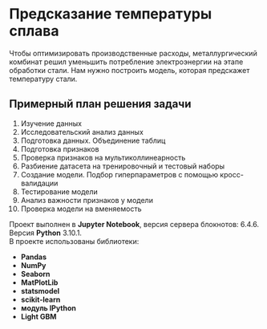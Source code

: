 # Предсказание температуры сплава  
Чтобы оптимизировать производственные расходы, металлургический комбинат решил уменьшить потребление электроэнергии на этапе обработки стали. Нам нужно построить модель, которая предскажет температуру стали.

## Примерный план решения задачи

1. Изучение данных
2. Исследовательский анализ данных
3. Подготовка данных. Объединение таблиц
4. Подготовка признаков
5. Проверка признаков на мультиколлинеарность
6. Разбиение датасета на тренировочный и тестовый наборы
7. Создание модели. Подбор гиперпараметров с помощью кросс-валидации
8. Тестирование модели
9. Анализ важности признаков у модели
10. Проверка модели на вменяемость

Проект выполнен в **Jupyter Notebook**, версия сервера блокнотов: 6.4.6.  
Версия **Python** 3.10.1.  
В проекте использованы библиотеки:  
* **Pandas**
* **NumPy** 
* **Seaborn** 
* **MatPlotLib** 
* **statsmodel** 
* **scikit-learn**
* **модуль IPython**
* **Light GBM**
